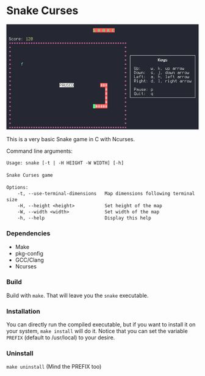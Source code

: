 # Snake Curses

![Snake Curses](screenshot.png)

This is a very basic Snake game in C with Ncurses.

Command line arguments:
```
Usage: snake [-t | -H HEIGHT -W WIDTH] [-h]

Snake Curses game

Options:
	-t, --use-terminal-dimensions   Map dimensions following terminal size
	-H, --height <height>           Set height of the map
	-W, --width <width>             Set width of the map
	-h, --help                      Display this help
```

### Dependencies
- Make
- pkg-config
- GCC/Clang
- Ncurses

### Build
Build with `make`. That will leave you the `snake` executable.

### Installation
You can directly run the compiled executable, but if you want to install it
on your system, `make install` will do it. Notice that you can set the
variable `PREFIX` (default to /usr/local) to your desire.

### Uninstall
`make uninstall` (Mind the PREFIX too)